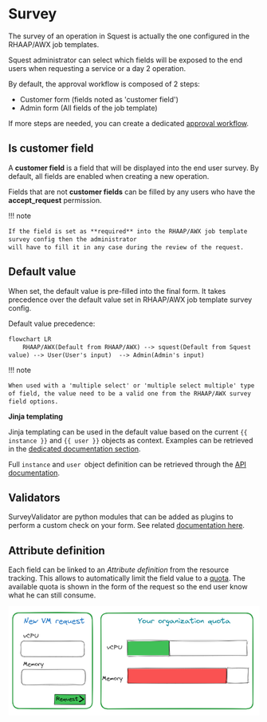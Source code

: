 # Survey

The survey of an operation in Squest is actually the one configured in the RHAAP/AWX job templates.

Squest administrator can select which fields will be exposed to the end users when requesting a service or a day 2 operation.

By default, the approval workflow is composed of 2 steps:

- Customer form (fields noted as 'customer field')
- Admin form (All fields of the job template)

If more steps are needed, you can create a dedicated [approval workflow](../administration/approval_workflow.md).


## Is customer field

A **customer field**  is a field that will be displayed into the end user survey.
By default, all fields are enabled when creating a new operation.

Fields that are not **customer fields** can be filled by any users who have the **accept_request** permission.

!!! note

    If the field is set as **required** into the RHAAP/AWX job template survey config then the administrator
    will have to fill it in any case during the review of the request.

## Default value


When set, the default value is pre-filled into the final form. It takes precedence over the default value set in RHAAP/AWX job template survey config.

Default value precedence:

```mermaid
flowchart LR
    RHAAP/AWX(Default from RHAAP/AWX) --> squest(Default from Squest value) --> User(User's input)  --> Admin(Admin's input)
```

!!! note

    When used with a 'multiple select' or 'multiple select multiple' type of field, the value need to be a valid one from the RHAAP/AWX survey field options.

**Jinja templating**

Jinja templating can be used in the default value based on the current `{{ instance }}` and `{{ user }}` objects as context.
Examples can be retrieved in the [dedicated documentation section](../advanced/jinja.md).

Full `instance` and `user `object definition can be retrieved through the [API documentation](../../administration/api.md).

## Validators

SurveyValidator are python modules that can be added as plugins to perform a custom check on your form.
See related [documentation here](../advanced/survey_validators.md).


## Attribute definition

Each field can be linked to an _Attribute definition_ from the resource tracking. This allows to automatically limit the field value to a [quota](../access.md#quota).
The available quota is shown in the form of the request so the end user know what he can still consume.

![survey_quota](../../images/survey_quota.png)
